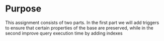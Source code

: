 # Purpose
This assignment consists of two parts. In the first part we will add triggers to ensure that certain properties of the base are preserved, while in the second improve query execution time by adding indexes
